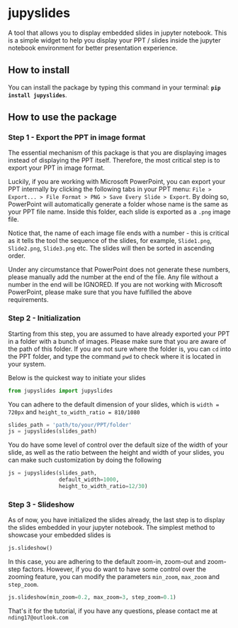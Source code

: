 # jupyslides
A tool that allows you to display embedded slides in jupyter notebook. This is a simple widget to help you display your PPT / slides inside the jupyter notebook environment for better presentation experience. 

## How to install
You can install the package by typing this command in your terminal: **```pip install jupyslides```**.

## How to use the package 

### Step 1 - Export the PPT in image format 
The essential mechanism of this package is that you are displaying images instead of displaying the PPT itself. Therefore, the most critical step is to export your PPT in image format. 
  
Luckily, if you are working with Microsoft PowerPoint, you can export your PPT internally by clicking the following tabs in your PPT menu: ```File > Export... > File Format > PNG > Save Every Slide > Export```. By doing so, PowerPoint will automatically generate a folder whose name is the same as your PPT file name. Inside this folder, each slide is exported as a ```.png``` image file. 
  
Notice that, the name of each image file ends with a number - this is critical as it tells the tool the sequence of the slides, for example, ```Slide1.png```, ```Slide2.png```, ```Slide3.png``` etc. The slides will then be sorted in ascending order. 
  
Under any circumstance that PowerPoint does not generate these numbers, please manually add the number at the end of the file. Any file without a number in the end will be IGNORED. If you are not working with Microsoft PowerPoint, please make sure that you have fulfilled the above requirements. 
  
### Step 2 - Initialization
Starting from this step, you are assumed to have already exported your PPT in a folder with a bunch of images. Please make sure that you are aware of the path of this folder. If you are not sure where the folder is, you can ```cd``` into the PPT folder, and type the command ```pwd``` to check where it is located in your system. 
  
Below is the quickest way to initiate your slides 
```python
from jupyslides import jupyslides
```
You can adhere to the default dimension of your slides, which is ```width = 720px``` and ```height_to_width_ratio = 810/1080```
```python
slides_path = 'path/to/your/PPT/folder'
js = jupyslides(slides_path)
```
  
You do have some level of control over the default size of the width of your slide, as well as the ratio between the height and width of your slides, you can make such customization by doing the following
```python
js = jupyslides(slides_path, 
                default_width=1000, 
                height_to_width_ratio=12/30)
```

### Step 3 - Slideshow
As of now, you have initialized the slides already, the last step is to display the slides embedded in your jupyter notebook. 
The simplest method to showcase your embedded slides is 
```python
js.slideshow()
```
In this case, you are adhering to the default zoom-in, zoom-out and zoom-step factors. However, if you do want to have some control over the zooming feature, you can modify the parameters ```min_zoom```, ```max_zoom``` and ```step_zoom```.
```python
js.slideshow(min_zoom=0.2, max_zoom=3, step_zoom=0.1)
```
That's it for the tutorial, if you have any questions, please contact me at ```nding17@outlook.com```
